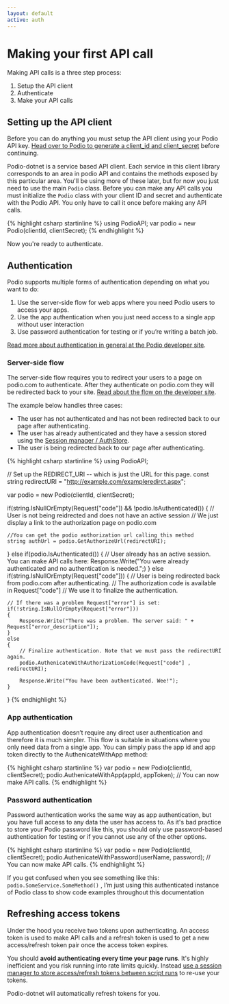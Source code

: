 ```yaml
---
layout: default
active: auth
---
```

# Making your first API call
Making API calls is a three step process:

1. Setup the API client
2. Authenticate
3. Make your API calls

## Setting up the API client
Before you can do anything you must setup the API client using your Podio API key. [Head over to Podio to generate a client_id and client_secret](https://podio.com/settings/api) before continuing.

Podio-dotnet is a service based API client. Each service in this client library corresponds to an area in podio API and contains the methods exposed by this particular area. You'll be using more of these later, but for now you just need to use the main `Podio` class. Before you can make any API calls you must initialize the `Podio` class with your client ID and secret and authenticate with the Podio API. You only have to call it once before making any API calls.

{% highlight csharp startinline %}
using PodioAPI;
var podio = new Podio(clientId, clientSecret);
{% endhighlight %}

Now you're ready to authenticate.

## Authentication
Podio supports multiple forms of authentication depending on what you want to do:

1. Use the server-side flow for web apps where you need Podio users to access your apps.
2. Use the app authentication when you just need access to a single app without user interaction  
3. Use password authentication for testing or if you’re writing a batch job. 

[Read more about authentication in general at the Podio developer site](https://developers.podio.com/authentication).

### Server-side flow
The server-side flow requires you to redirect your users to a page on podio.com to authenticate. After they authenticate on podio.com they will be redirected back to your site. [Read about the flow on the developer site](https://developers.podio.com/authentication/server_side).

The example below handles three cases:

* The user has not authenticated and has not been redirected back to our page after authenticating.
* The user has already authenticated and they have a session stored using the [Session manager / AuthStore]({{site.baseurl}}/sessions).
* The user is being redirected back to our page after authenticating.

{% highlight csharp startinline %}
using PodioAPI;

// Set up the REDIRECT_URI -- which is just the URL for this page.
const string redirectURI = "http://example.com/exampleredirct.aspx";

var podio = new Podio(clientId, clientSecret);

if(string.IsNullOrEmpty(Request["code"]) && !podio.IsAuthenticated())
{
    // User is not being reidrected and does not have an active session
    // We just display a link to the authorization page on podio.com

    //You can get the podio authorization url calling this method
    string authUrl = podio.GetAuthorizeUrl(redirectURI);
}
else if(podio.IsAuthenticated())
{
    // User already has an active session. You can make API calls here:
    Response.Write("You were already authenticated and no authentication is needed.";)
}
else if(string.IsNullOrEmpty(Request["code"]))
{
    // User is being redirected back from podio.com after authenticating.
    // The authorization code is available in Request["code"]
    // We use it to finalize the authentication.

    // If there was a problem Request["error"] is set:
    if(!string.IsNullOrEmpty(Request["error"]))
    {
        Response.Write("There was a problem. The server said: " + Request["error_description"]);
    }
    else
    {
        // Finalize authentication. Note that we must pass the redirectURI again.
        podio.AuthenicateWithAuthorizationCode(Request["code"] , redirectURI);

        Response.Write("You have been authenticated. Wee!");
    }
}
{% endhighlight %}

### App authentication
App authentication doesn’t require any direct user authentication and therefore it is much simpler. This flow is suitable in situations where you only need data from a single app. You can simply pass the app id and app token directly to the AuthenicateWithApp method:

{% highlight csharp startinline %}
var podio = new Podio(clientId, clientSecret);
podio.AuthenicateWithApp(appId, appToken);
// You can now make API calls.
{% endhighlight %}

### Password authentication
Password authentication works the same way as app authentication, but you have full access to any data the user has access to. As it's bad practice to store your Podio password like this, you should only use password-based authentication for testing or if you cannot use any of the other options.

{% highlight csharp startinline %}
var podio = new Podio(clientId, clientSecret);
podio.AuthenicateWithPassword(userName, password);
// You can now make API calls.
{% endhighlight %}

<span class="note">If you get confused when you see something like this: `podio.SomeService.SomeMethod()` , I’m just using this authenticated instance of Podio class to show code examples throughout this documentation</span>

## Refreshing access tokens
Under the hood you receive two tokens upon authenticating. An access token is used to make API calls and a refresh token is used to get a new access/refresh token pair once the access token expires.

You should **avoid authenticating every time your page runs**. It's highly inefficient and you risk running into rate limits quickly. Instead [use a session manager to store access/refresh tokens between script runs]({{site.baseurl}}/sessions) to re-use your tokens.

Podio-dotnet will automatically refresh tokens for you.
